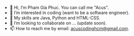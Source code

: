 - 👋 Hi, I’m Pham Gia Phuc. You can call me "Acus".
- 👀 I’m interested in coding (want to be a software engineer).
- 🌱 My skills are Java, Python and HTML-CSS.
- 💞️ I’m looking to collaborate on ... (update soon).
- 📫 How to reach me by email: acuscodinghcm@gmail.com.

<!---
phamgiaphuc/phamgiaphuc is a ✨ special ✨ repository because its `README.md` (this file) appears on your GitHub profile.
You can click the Preview link to take a look at your changes.
--->
